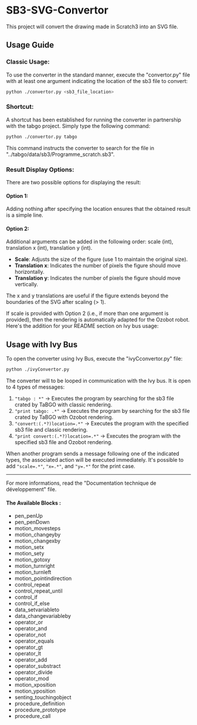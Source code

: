 # SB3-SVG-Convertor
This project will convert the drawing made in Scratch3 into an SVG file.<br>

## Usage Guide

### Classic Usage:
To use the converter in the standard manner, execute the "convertor.py" file with at least one argument indicating the location of the sb3 file to convert:

```bash
python ./convertor.py <sb3_file_location>
```

### Shortcut:
A shortcut has been established for running the converter in partnership with the tabgo project. Simply type the following command:

```bash
python ./convertor.py tabgo
```

This command instructs the converter to search for the file in "../tabgo/data/sb3/Programme_scratch.sb3".

### Result Display Options:
There are two possible options for displaying the result:

#### Option 1:
Adding nothing after specifying the location ensures that the obtained result is a simple line.

#### Option 2:
Additional arguments can be added in the following order: scale (int), translation x (int), translation y (int).

- **Scale**: Adjusts the size of the figure (use 1 to maintain the original size).
- **Translation x**: Indicates the number of pixels the figure should move horizontally.
- **Translation y**: Indicates the number of pixels the figure should move vertically.

The x and y translations are useful if the figure extends beyond the boundaries of the SVG after scaling (> 1).

If scale is provided with Option 2 (i.e., if more than one argument is provided), then the rendering is automatically adapted for the Ozobot robot.
Here's the addition for your README section on Ivy bus usage:

## Usage with Ivy Bus

To open the converter using Ivy Bus, execute the "ivyCconvertor.py" file:

```bash
python ./ivyConvertor.py
```

The converter will to be looped in communication with the Ivy bus. It is open to 4 types of messages:

1. `"tabgo : *"` -> Executes the program by searching for the sb3 file crated by TaBGO with classic rendering.
2. `"print tabgo: .*"` -> Executes the program by searching for the sb3 file crated by TaBGO with Ozobot rendering.
3. `"convert:(.*?)location=.*"` -> Executes the program with the specified sb3 file and classic rendering.
4. `"print convert:(.*?)location=.*"` -> Executes the program with the specified sb3 file and Ozobot rendering.

When another program sends a message following one of the indicated types, the associated action will be executed immediately. It's possible to add `"scale=.*"`, `"x=.*"`, and `"y=.*"` for the print case.

---

For more informations, read the "Documentation technique de développement" file.

#### The Available Blocks :
- pen_penUp
- pen_penDown
- motion_movesteps
- motion_changeyby
- motion_changexby
- motion_setx
- motion_sety
- motion_gotoxy
- motion_turnright
- motion_turnleft
- motion_pointindirection
- control_repeat
- control_repeat_until
- control_if
- control_if_else
- data_setvariableto
- data_changevariableby
- operator_or
- operator_and
- operator_not
- operator_equals
- operator_gt
- operator_lt
- operator_add
- operator_substract
- operator_divide
- operator_mod
- motion_xposition
- motion_yposition
- senting_touchingobject
- procedure_definition
- procedure_prototype
- procedure_call
